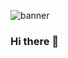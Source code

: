 ![banner](https://github.com/GeneralSpaz/GeneralSpaz/assets/30361659/113e2f8f-7f91-4c45-848d-e6ae59c9dd5e)

### Hi there 👋

<!--
**GeneralSpaz/GeneralSpaz** is a ✨ _special_ ✨ repository because its `README.md` (this file) appears on your GitHub profile.

Here are some ideas to get you started:


- 🔭 I’m currently working on ...
- 🌱 I’m currently learning ...
- 👯 I’m looking to collaborate on ...
- 🤔 I’m looking for help with ...
- 💬 Ask me about ...
- 📫 How to reach me: ...
- 😄 Pronouns: ...
- ⚡ Fun fact: ...
-->
